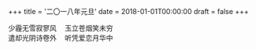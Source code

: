 +++
title = '二〇一八年元旦'
date = 2018-01-01T00:00:00
draft = false
+++

<div class="poem">
<pre>
少霾无雪寂寥风  玉立苍烟笑未穷
遣却光阴诗卷外  听凭爱恋月华中
</pre>
</div>
